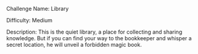 Challenge Name: Library

Difficulty: Medium

Description:
This is the quiet library, a place for collecting and sharing knowledge. But if you can find your way to the bookkeeper and whisper a secret location, he will unveil a forbidden magic book.
